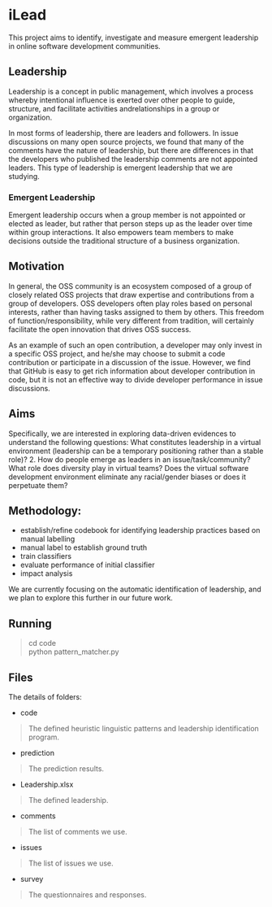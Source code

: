# iLead
This project aims to identify, investigate and measure emergent leadership in online software development communities.

## Leadership 
Leadership is a concept in public management, which involves a process whereby intentional influence is exerted over other people to guide, structure, and facilitate activities andrelationships in a group or organization.

In most forms of leadership, there are leaders and followers. In issue discussions on many open source projects, we found that many of the comments have the nature of leadership, but there are differences in that the developers who published the leadership comments are not appointed leaders. This type of leadership is emergent leadership that we are studying.

### Emergent Leadership
Emergent leadership occurs when a group member is not appointed or elected as leader, but rather that person steps up as the leader over time within group interactions. It also empowers team members to make decisions outside the traditional structure of a business organization.

## Motivation
In general, the OSS community is an ecosystem composed of a group of closely related OSS projects that draw expertise and contributions from a group of developers. OSS developers often play roles based on personal interests, rather than having tasks assigned to them by others. This freedom of function/responsibility, while very different from tradition, will certainly facilitate the open innovation that drives OSS success.

As an example of such an open contribution, a developer may only invest in a specific OSS project, and he/she may choose to submit a code contribution or participate in a discussion of the issue. However, we find that GitHub is easy to get rich information about developer contribution in code, but it is not an effective way to divide developer performance in issue discussions.

## Aims
Specifically, we are interested in exploring data-driven evidences to understand the following questions: What constitutes leadership in a virtual environment (leadership can be a temporary positioning rather than a stable role)? 2.	How do people emerge as leaders in an issue/task/community? What role does diversity play in virtual teams? Does the virtual software development environment eliminate any racial/gender biases or does it perpetuate them? 

## Methodology: 
- establish/refine codebook for identifying leadership practices based on manual labelling
- manual label to establish ground truth
- train classifiers
- evaluate performance of initial classifier
- impact analysis

We are currently focusing on the automatic identification of leadership, and we plan to explore this further in our future work.

## Running
> cd code  
> python pattern_matcher.py

## Files
The details of folders:

* code

> The defined heuristic linguistic patterns and leadership identification program.

* prediction

> The prediction results.

* Leadership.xlsx

> The defined leadership.

* comments

> The list of comments we use.

* issues

> The list of issues we use.

* survey

> The questionnaires and responses.
